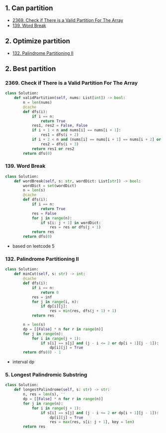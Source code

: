 ## 1. Can partition

* [2369. Check if There is a Valid Partition For The Array](#2369-check-if-there-is-a-valid-partition-for-the-array)
* [139. Word Break](#139-word-break)

## 2. Optimize partition

* [132. Palindrome Partitioning II](#132-palindrome-partitioning-ii)

## 2. Best partition

### 2369. Check if There is a Valid Partition For The Array

```python
class Solution:
    def validPartition(self, nums: List[int]) -> bool:
        n = len(nums)
        @cache
        def dfs(i):
            if i == n:
                return True
            res1, res2 = False, False
            if i + 1 < n and nums[i] == nums[i + 1]:
                res1 = dfs(i + 2)
            if i + 2 < n and (nums[i] == nums[i + 1] == nums[i + 2] or (nums[i] + 1 == nums[i + 1] and nums[i + 1] + 1 == nums[i + 2])):
                res2 = dfs(i + 3)
            return res1 or res2
        return dfs(0)
```

### 139. Word Break

```python
class Solution:
    def wordBreak(self, s: str, wordDict: List[str]) -> bool:
        wordDict = set(wordDict)
        n = len(s)
        @cache 
        def dfs(i):
            if i == n:
                return True 
            res = False
            for j in range(n):
                if s[i: j + 1] in wordDict:
                    res = res or dfs(j + 1)
            return res 
        return dfs(0)
```

- based on leetcode 5

### 132. Palindrome Partitioning II

```python
class Solution:
    def minCut(self, s: str) -> int:
        @cache
        def dfs(i):
            if i == n:
                return 0
            res = inf 
            for j in range(i, n):
                if dp[i][j]:
                    res = min(res, dfs(j + 1) + 1)
            return res

        n = len(s)
        dp = [[False] * n for r in range(n)]
        for j in range(n):
            for i in range(j + 1):
                if s[i] == s[j] and (j - i <= 2 or dp[i + 1][j - 1]):
                    dp[i][j] = True
        return dfs(0) - 1
```

- interval dp

### 5. Longest Palindromic Substring

```python
class Solution:
    def longestPalindrome(self, s: str) -> str:
        n, res = len(s), ''
        dp = [[False] * n for r in range(n)]
        for j in range(n):
            for i in range(j + 1):
                if s[i] == s[j] and (j - i <= 2 or dp[i + 1][j - 1]):
                    dp[i][j] = True
                    res = max(res, s[i: j + 1], key = len)
        return res 
```